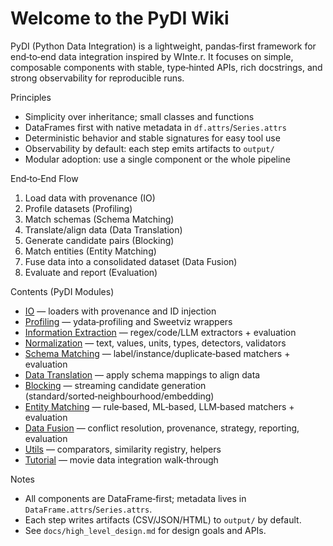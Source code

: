 Welcome to the PyDI Wiki
========================

PyDI (Python Data Integration) is a lightweight, pandas‑first framework for end‑to‑end data integration inspired by WInte.r. It focuses on simple, composable components with stable, type‑hinted APIs, rich docstrings, and strong observability for reproducible runs.

Principles
- Simplicity over inheritance; small classes and functions
- DataFrames first with native metadata in `df.attrs`/`Series.attrs`
- Deterministic behavior and stable signatures for easy tool use
- Observability by default: each step emits artifacts to `output/`
- Modular adoption: use a single component or the whole pipeline

End‑to‑End Flow
1. Load data with provenance (IO)
2. Profile datasets (Profiling)
3. Match schemas (Schema Matching)
4. Translate/align data (Data Translation)
5. Generate candidate pairs (Blocking)
6. Match entities (Entity Matching)
7. Fuse data into a consolidated dataset (Data Fusion)
8. Evaluate and report (Evaluation)

Contents (PyDI Modules)
- [IO](IO) — loaders with provenance and ID injection
- [Profiling](Profiling) — ydata‑profiling and Sweetviz wrappers
- [Information Extraction](InformationExtraction) — regex/code/LLM extractors + evaluation
- [Normalization](Normalization) — text, values, units, types, detectors, validators
- [Schema Matching](SchemaMatching) — label/instance/duplicate‑based matchers + evaluation
- [Data Translation](DataTranslation) — apply schema mappings to align data
- [Blocking](Blocking) — streaming candidate generation (standard/sorted‑neighbourhood/embedding)
- [Entity Matching](EntityMatching) — rule‑based, ML‑based, LLM‑based matchers + evaluation
- [Data Fusion](DataFusion) — conflict resolution, provenance, strategy, reporting, evaluation
- [Utils](Utils) — comparators, similarity registry, helpers
- [Tutorial](Tutorial) — movie data integration walk‑through

Notes
- All components are DataFrame‑first; metadata lives in `DataFrame.attrs`/`Series.attrs`.
- Each step writes artifacts (CSV/JSON/HTML) to `output/` by default.
- See `docs/high_level_design.md` for design goals and APIs.
